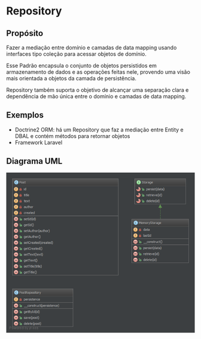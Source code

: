 # Repository

## Propósito

Fazer a mediação entre domínio e camadas de data mapping usando interfaces tipo 
coleção para acessar objetos de domínio.

Esse Padrão encapsula o conjunto de objetos persistidos em armazenamento de dados 
e as operações feitas nele, provendo uma visão mais orientada a objetos da 
camada de persistência.

Repository também suporta o objetivo de alcançar uma separação clara e dependência 
de mão única entre o domínio e camadas de data mapping.

## Exemplos

* Doctrine2 ORM: há um Repository que faz a mediação entre Entity e DBAL e 
contém métodos para retornar objetos
* Framework Laravel

## Diagrama UML

![Alt Repository UML Diagram](uml/diagrama.png)
